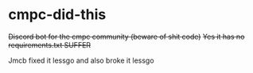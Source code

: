# cmpc-did-this
~~Discord bot for the cmpc community (beware of shit code)~~
~~Yes it has no requirements.txt SUFFER~~

Jmcb fixed it lessgo
and also broke it lessgo
